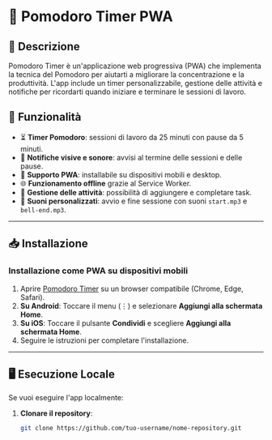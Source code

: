 # 🍅 Pomodoro Timer PWA

## 📖 Descrizione
Pomodoro Timer è un'applicazione web progressiva (PWA) che implementa la tecnica del Pomodoro per aiutarti a migliorare la concentrazione e la produttività. L'app include un timer personalizzabile, gestione delle attività e notifiche per ricordarti quando iniziare e terminare le sessioni di lavoro.

## 🚀 Funzionalità
- ⏳ **Timer Pomodoro**: sessioni di lavoro da 25 minuti con pause da 5 minuti.
- 🔔 **Notifiche visive e sonore**: avvisi al termine delle sessioni e delle pause.
- 📲 **Supporto PWA**: installabile su dispositivi mobili e desktop.
- 🌐 **Funzionamento offline** grazie al Service Worker.
- 📝 **Gestione delle attività**: possibilità di aggiungere e completare task.
- 🎵 **Suoni personalizzati**: avvio e fine sessione con suoni `start.mp3` e `bell-end.mp3`.

---

## 📥 Installazione
### Installazione come PWA su dispositivi mobili
1. Aprire [Pomodoro Timer](https://tuo-username.github.io/nome-repository/) su un browser compatibile (Chrome, Edge, Safari).
2. **Su Android**: Toccare il menu (⋮) e selezionare **Aggiungi alla schermata Home**.
3. **Su iOS**: Toccare il pulsante **Condividi** e scegliere **Aggiungi alla schermata Home**.
4. Seguire le istruzioni per completare l'installazione.

---

## 🖥️ Esecuzione Locale
Se vuoi eseguire l'app localmente:
1. **Clonare il repository**:
   ```bash
   git clone https://github.com/tuo-username/nome-repository.git

